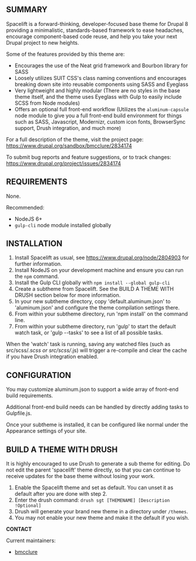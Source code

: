 SUMMARY
-------

Spacelift is a forward-thinking, developer-focused base theme for Drupal 8 
providing a minimalistic, standards-based framework to ease headaches, 
encourage component-based code reuse, and help you take your 
next Drupal project to new heights.

Some of the features provided by this theme are:

* Encourages the use of the Neat grid framework and Bourbon library for SASS
* Loosely utilizes SUIT CSS's class naming conventions and encourages breaking down site 
into reusable components using SASS and Eyeglass
* Very lightweight and highly modular (There are no styles in the base theme itself, and 
the theme uses Eyeglass with Gulp to easily include SCSS from Node modules)
* Offers an optional full front-end workflow (Utilizes the `aluminum-capsule` node module 
to give you a full front-end build environment for things such as SASS, Javascript, 
Modernizr, custom icon fonts, BrowserSync support, Drush integration, and much more)

For a full description of the theme, visit the project page:
  https://www.drupal.org/sandbox/bmcclure/2834174

To submit bug reports and feature suggestions, or to track changes:
  https://www.drupal.org/project/issues/2834174


REQUIREMENTS
------------

None.

Recommended:

* NodeJS 6+
* `gulp-cli` node module installed globally


INSTALLATION
------------

1. Install Spacelift as usual, see https://www.drupal.org/node/2804903 for further information.
2. Install NodeJS on your development machine and ensure you can run the `npm` command.
3. Install the Gulp CLI globally with `npm install --global gulp-cli`
4. Create a subtheme from Spacelift. See the BUILD A THEME WITH DRUSH section below for more information.
5. In your new subtheme directory, copy 'default.aluminum.json' to 'aluminum.json' and configure the theme compilation 
settings there.
6. From within your subtheme directory, run 'npm install' on the command line.
7. From within your subtheme directory, run 'gulp' to start the default watch task, or 'gulp --tasks' to see a list of 
all possible tasks.

When the 'watch' task is running, saving any watched files (such as src/scss/*.scss or src/scss/*.js) will trigger a 
re-compile and clear the cache if you have Drush integration enabled.

CONFIGURATION
-------------

You may customize aluminum.json to support a wide array of front-end build requirements.

Additional front-end build needs can be handled by directly adding tasks to Gulpfile.js.

Once your subtheme is installed, it can be configured like normal under the Appearance settings of your site.


BUILD A THEME WITH DRUSH
------------------------

It is highly encouraged to use Drush to generate a sub theme for editing. Do not edit the parent 'spacelift' theme
directly, so that you can continue to receive updates for the base theme without losing your work.

1. Enable the Spacelift theme and set as default. You can unset it as default after you are done with step 2.
2. Enter the drush command: `drush sgt [THEMENAME] [Description !Optional]`
3. Drush will generate your brand new theme in a directory under `/themes`.
4. You may not enable your new theme and make it the default if you wish.


**CONTACT**

Current maintainers:
* [bmcclure](https://www.drupal.org/user/278485)
